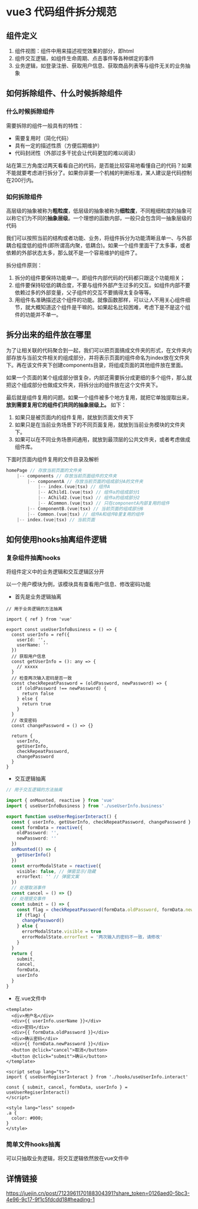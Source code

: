 # vue3 代码组件拆分规范

## 组件定义

1. 组件视图：组件中用来描述视觉效果的部分，即html
2. 组件交互逻辑，如组件生命周期、点击事件等各种绑定的事件
3. 业务逻辑，如登录注册、获取用户信息、获取商品列表等与组件无关的业务抽象

## 如何拆除组件、什么时候拆除组件

### 什么时候拆除组件

需要拆除的组件一般具有的特性：

- 需要复用时（简化代码）
- 具有一定的描述性质（方便后期维护）
- 代码封闭性（外部过多干扰会让代码更加的难以阅读）

站在第三方角度过两天看看自己的代码，是否能比较容易地看懂自己的代码？如果不能就要考虑进行拆分了。如果你非要一个机械的判断标准，某人建议是代码控制在200行内。

### 如何拆除组件

高层级的抽象被称为**粗粒度**，低层级的抽象被称为**细粒度**，不同粗细粒度的抽象可以称它们为不同的**抽象层级**。一个理想的函数内部，一般只会包含同一抽象层级的代码  

我们可以按照当前的结构或者功能、业务，将组件拆分为功能清晰且单一、与外部耦合程度低的组件(即所谓高内聚，低耦合)。如果一个组件里面干了太多事，或者依赖的外部状态太多，那么就不是一个容易维护的组件了。

拆分组件原则：

1. 拆分的组件要保持功能单一。即组件内部代码的代码都只跟这个功能相关；
2. 组件要保持较低的耦合度，不要与组件外部产生过多的交互。如组件内部不要依赖过多的外部变量，父子组件的交互不要搞得太复杂等等。
3. 用组件名准确描述这个组件的功能。就像函数那样，可以让人不用关心组件细节，就大概知道这个组件是干嘛的。如果起名比较困难，考虑下是不是这个组件的功能并不单一。

## 拆分出来的组件放在哪里

为了让相关联的代码聚合到一起，我们可以把页面搞成文件夹的形式，在文件夹内部存放与当前文件相关的组成部分，并将表示页面的组件命名为index放在文件夹下。再在该文件夹下创建components目录，将组成页面的其他组件放在里面。

如果一个页面的某个组成部分很复杂，内部还需要拆分成更细的多个组件，那么就把这个组成部分也做成文件夹，将拆分出的组件放在这个文件夹下。

最后就是组件复用的问题。如果一个组件被多个地方复用，就把它单独提取出来，**放到需要复用它的组件们共同的抽象层级上。** 如下：

1. 如果只是被页面内的组件复用，就放到页面文件夹下
2. 如果只是在当前业务场景下的不同页面复用，就放到当前业务模块的文件夹下。
3. 如果可以在不同业务场景间通用，就放到最顶层的公共文件夹，或者考虑做成组件库。

下面时页面内组件复用的文件目录及解析

```js
homePage // 存放当前页面的文件夹
    |-- components // 存放当前页面组件的文件夹
        |-- componentA // 存放当前页面的组成部分A的文件夹
            |-- index.(vue|tsx) // 组件A
            |-- AChild1.(vue|tsx) // 组件a的组成部分1
            |-- AChild2.(vue|tsx) // 组件a的组成部分2
            |-- ACommon.(vue|tsx) // 只在componentA内部复用的组件
        |-- ComponentB.(vue|tsx) // 当前页面的组成部分B
        |-- Common.(vue|tsx) // 组件A和组件B里复用的组件
    |-- index.(vue|tsx) // 当前页面
```

## 如何使用hooks抽离组件逻辑

### 复杂组件抽离hooks

将组件定义中的业务逻辑和交互逻辑区分开

以一个用户模块为例，该模块具有查看用户信息、修改密码功能

- 首先是业务逻辑抽离

```tsx
// 用于业务逻辑的方法抽离

import { ref } from 'vue'

export const useUserInfoBusiness = () => {
  const userInfo = ref({
    userId: '',
    userName: ''
  })
  // 获取用户信息
  const getUserInfo = (): any => {
    // xxxxx
  }
  // 检查两次输入密码是否一致
  const checkRepeatPassword = (oldPassword, newPassword) => {
    if (oldPassword !== newPassword) {
      return false
    } else {
      return true
    }
  }
  // 改变密码
  const changePassword = () => {}

  return {
    userInfo,
    getUserInfo,
    checkRepeatPassword,
    changePassword
  }
}

```

- 交互逻辑抽离

```ts
// 用于交互逻辑的方法抽离

import { onMounted, reactive } from 'vue'
import { useUserInfoBusiness } from './useUserInfo.business'

export function useUserRegiserInteract() {
  const { userInfo, getUserInfo, checkRepeatPassword, changePassword } = useUserInfoBusiness()
  const formData = reactive({
    oldPassword: '',
    newPassword: ''
  })
  onMounted(() => {
    getUserInfo()
  })
  const errorModalState = reactive({
    visible: false, // 弹窗显示/隐藏
    errorText: '' // 弹窗文案
  })
  // 处理取消事件
  const cancel = () => {}
  // 处理提交事件
  const submit = () => {
    const flag = checkRepeatPassword(formData.oldPassword, formData.newPassword)
    if (flag) {
      changePassword()
    } else {
      errorModalState.visible = true
      errorModalState.errorText = '两次输入的密码不一致，请修改'
    }
  }
  return {
    submit,
    cancel,
    formData,
    userInfo
  }
}

```

- 在.vue文件中

```vue
<template>
  <div>用户名</div>
  <div>{{ userInfo.userName }}</div>
  <div>密码</div>
  <div>{{ formData.oldPassword }}</div>
  <div>确认密码</div>
  <div>{{ formData.newPassword }}</div>
  <button @click="cancel">取消</button>
  <button @click="submit">确认</button>
</template>

<script setup lang="ts">
import { useUserRegiserInteract } from './hooks/useUserInfo.interact'

const { submit, cancel, formData, userInfo } = useUserRegiserInteract()
</script>

<style lang="less" scoped>
.a {
  color: #000;
}
</style>

```

### 简单文件hooks抽离

可以只抽取业务逻辑，将交互逻辑依然放在vue文件中



## 详情链接

https://juejin.cn/post/7123961170188304391?share_token=0126aed0-5bc3-4e96-9c17-9f1c5fdcdd18#heading-1